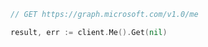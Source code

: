 <!-- markdownlint-disable MD041 -->

```go
// GET https://graph.microsoft.com/v1.0/me

result, err := client.Me().Get(nil)
```
